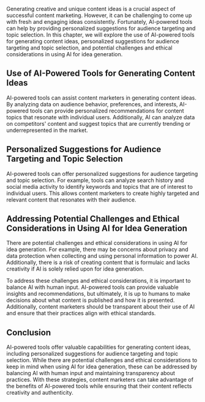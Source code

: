

Generating creative and unique content ideas is a crucial aspect of successful content marketing. However, it can be challenging to come up with fresh and engaging ideas consistently. Fortunately, AI-powered tools can help by providing personalized suggestions for audience targeting and topic selection. In this chapter, we will explore the use of AI-powered tools for generating content ideas, personalized suggestions for audience targeting and topic selection, and potential challenges and ethical considerations in using AI for idea generation.

Use of AI-Powered Tools for Generating Content Ideas
----------------------------------------------------

AI-powered tools can assist content marketers in generating content ideas. By analyzing data on audience behavior, preferences, and interests, AI-powered tools can provide personalized recommendations for content topics that resonate with individual users. Additionally, AI can analyze data on competitors' content and suggest topics that are currently trending or underrepresented in the market.

Personalized Suggestions for Audience Targeting and Topic Selection
-------------------------------------------------------------------

AI-powered tools can offer personalized suggestions for audience targeting and topic selection. For example, tools can analyze search history and social media activity to identify keywords and topics that are of interest to individual users. This allows content marketers to create highly targeted and relevant content that resonates with their audience.

Addressing Potential Challenges and Ethical Considerations in Using AI for Idea Generation
------------------------------------------------------------------------------------------

There are potential challenges and ethical considerations in using AI for idea generation. For example, there may be concerns about privacy and data protection when collecting and using personal information to power AI. Additionally, there is a risk of creating content that is formulaic and lacks creativity if AI is solely relied upon for idea generation.

To address these challenges and ethical considerations, it is important to balance AI with human input. AI-powered tools can provide valuable insights and recommendations, but ultimately, it is up to humans to make decisions about what content is published and how it is presented. Additionally, content marketers should be transparent about their use of AI and ensure that their practices align with ethical standards.

Conclusion
----------

AI-powered tools offer valuable capabilities for generating content ideas, including personalized suggestions for audience targeting and topic selection. While there are potential challenges and ethical considerations to keep in mind when using AI for idea generation, these can be addressed by balancing AI with human input and maintaining transparency about practices. With these strategies, content marketers can take advantage of the benefits of AI-powered tools while ensuring that their content reflects creativity and authenticity.


